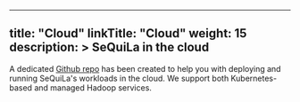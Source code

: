 
---
title: "Cloud"
linkTitle: "Cloud"
weight: 15
description: >
    SeQuiLa in the cloud
---

A dedicated [Github repo](https://github.com/biodatageeks/sequila-cloud-recipes) has been created to help you with
deploying and running SeQuiLa's workloads in the cloud. We support both Kubernetes-based and managed Hadoop services.
